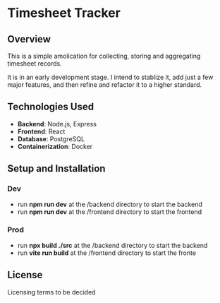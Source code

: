 # Timesheet Tracker

## Overview

This is a simple amolication for collecting, storing and aggregating timesheet records. 

It is in an early development stage.  I intend to stablize it, add just a few major features, and then refine and refactor it to a higher standard.

## Technologies Used

- **Backend**: Node.js, Express
- **Frontend**: React
- **Database**: PostgreSQL
- **Containerization**: Docker

## Setup and Installation
### Dev
- run **npm run dev** at the /backend directory to start the backend
- run **npm run dev** at the /frontend directory to start the frontend
### Prod
- run **npx build ./src** at the /backend directory to start the backend
- run **vite run build** at the /frontend directory to start the fronte

## License

Licensing terms to be decided
